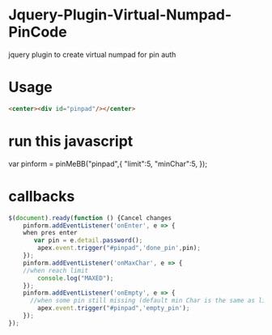 # Jquery-Plugin-Virtual-Numpad-PinCode
jquery plugin to create virtual numpad for pin auth


# Usage
```html
<center><div id="pinpad"/></center>
```
# run this javascript
var pinform = pinMeBB("pinpad",{
  "limit":5,
  "minChar":5,
});

# callbacks
```javascript
$(document).ready(function () {Cancel changes
    pinform.addEventListener('onEnter', e => {
    when pres enter
       var pin = e.detail.password();
        apex.event.trigger("#pinpad",'done_pin',pin);
    });
    pinform.addEventListener('onMaxChar', e => {
    //when reach limit
        console.log("MAXED");
    });
    pinform.addEventListener('onEmpty', e => {
      //when some pin still missing (default min Char is the same as limit)
        apex.event.trigger("#pinpad",'empty_pin');
    });  
});
```
